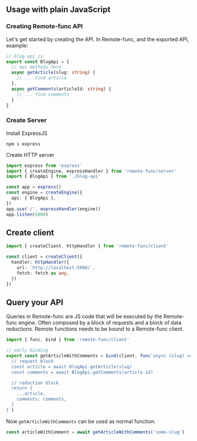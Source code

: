 ## Usage with plain JavaScript

### Creating Remote-func API

Let's get started by creating the API. In Remote-func, and the exported API, example:

```ts
// blog-api.js
export const BlogApi = {
  // api methods here
  async getArticle(slug: string) {
    // ... find article
  },
  async getComments(articleId: string) {
    // ... find comments
  }
}
```

### Create Server

Install ExpressJS
```
npm i express
```

Create HTTP server
```ts
import express from 'express'
import { createEngine, expressHandler } from 'remote-func/server'
import { BlogApi } from './blog-api'

const app = express()
const engine = createEngine({
  api: { BlogApi },
})
app.use('/', expressHandler(engine))
app.listen(5000)
```

## Create client

```ts
import { createClient, httpHandler } from 'remote-func/client'

const client = createClient({
  handler: httpHandler({
    url: `http://localhost:5000/`,
    fetch: fetch as any,
  })
})
```

## Query your API

Queries in Remote-func are JS code that will be executed by the Remote-func engine. Often composed by a block of requests and a block of data reductions. Remote functions needs to be bound to a Remote-func client.

```ts
import { func, bind } from 'remote-func/client'

// early binding
export const getArticleWithComments = bind(client, func`async (slug) => {
  // request block
  const article = await BlogApi.getArticle(slug)
  const comments = await BlogApi.getComments(article.id)

  // reduction block
  return {
    ...article,
    comments: comments,
  }
}`)
```

Now `getArticleWithComments` can be used as normal function.

```ts
const articleWithComment = await getArticleWithComments('some-slug')
```
